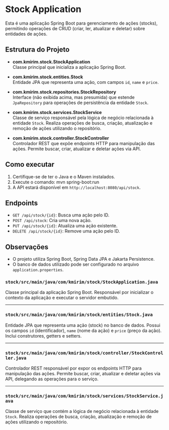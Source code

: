 # Stock Application

Esta é uma aplicação Spring Boot para gerenciamento de ações (stocks), permitindo operações de CRUD (criar, ler, atualizar e deletar) sobre entidades de ações.

## Estrutura do Projeto

- **com.kmirim.stock.StockApplication**  
  Classe principal que inicializa a aplicação Spring Boot.

- **com.kmirim.stock.entities.Stock**  
  Entidade JPA que representa uma ação, com campos `id`, `name` e `price`.

- **com.kmirim.stock.repositories.StockRepository**  
  Interface (não exibida acima, mas presumida) que estende `JpaRepository` para operações de persistência da entidade `Stock`.

- **com.kmirim.stock.services.StockService**  
  Classe de serviço responsável pela lógica de negócio relacionada à entidade `Stock`. Realiza operações de busca, criação, atualização e remoção de ações utilizando o repositório.

- **com.kmirim.stock.controller.StockController**  
  Controlador REST que expõe endpoints HTTP para manipulação das ações. Permite buscar, criar, atualizar e deletar ações via API.

## Como executar

1. Certifique-se de ter o Java e o Maven instalados.
2. Execute o comando: mvn spring-boot:run
3. A API estará disponível em `http://localhost:8080/api/stock`.

## Endpoints

- `GET /api/stock/{id}`: Busca uma ação pelo ID.
- `POST /api/stock`: Cria uma nova ação.
- `PUT /api/stock/{id}`: Atualiza uma ação existente.
- `DELETE /api/stock/{id}`: Remove uma ação pelo ID.

## Observações

- O projeto utiliza Spring Boot, Spring Data JPA e Jakarta Persistence.
- O banco de dados utilizado pode ser configurado no arquivo `application.properties`.


### `stock/src/main/java/com/kmirim/stock/StockApplication.java`

Classe principal da aplicação Spring Boot. Responsável por inicializar o contexto da aplicação e executar o servidor embutido.

---

### `stock/src/main/java/com/kmirim/stock/entities/Stock.java`

Entidade JPA que representa uma ação (stock) no banco de dados. Possui os campos `id` (identificador), `name` (nome da ação) e `price` (preço da ação). Inclui construtores, getters e setters.

---

### `stock/src/main/java/com/kmirim/stock/controller/StockController.java`

Controlador REST responsável por expor os endpoints HTTP para manipulação das ações. Permite buscar, criar, atualizar e deletar ações via API, delegando as operações para o serviço.

---

### `stock/src/main/java/com/kmirim/stock/services/StockService.java`

Classe de serviço que contém a lógica de negócio relacionada à entidade `Stock`. Realiza operações de busca, criação, atualização e remoção de ações utilizando o repositório.
